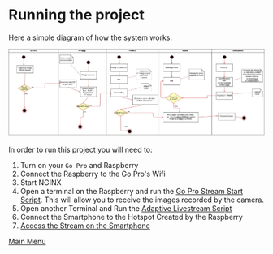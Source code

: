 # Running the project

Here a simple diagram of how the system works:

![Overview](../images/UML_NGINX.jpeg)

In order to run this project you will need to:

1. Turn on your `Go Pro` and Raspberry
2. Connect the Raspberry to the Go Pro's Wifi
3. Start NGINX 
4. Open a terminal on the Raspberry and run the [Go Pro Stream Start Script](./GoPro.md). This will allow you to 
   receive the images recorded by the camera.
5. Open another Terminal and Run the [Adaptive Livestream Script](./Livestream.md)
6. Connect the Smartphone to the Hotspot Created by the Raspberry
7. [Access the Stream on the Smartphone](./Test.md)

[Main Menu](../README.md)

